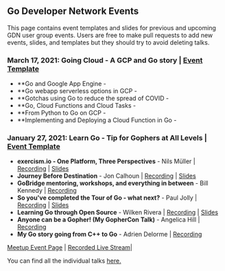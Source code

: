 ## Go Developer Network Events
This page contains event templates and slides for previous and upcoming GDN user group events. Users are free to make pull requests to add new events, slides,
 and templates but they should try to avoid deleting talks.


<!--
General format for new event entries
### Scheduled Date: Title | [Event Template](00N-event-directory/template.md)
* [Meetup Event Page] If available
* **Talk Tile**, Speaker | [Link to Slides]() | [Link to recording]()
* **Talk Title N** ...

Optional Link to recorded livestream if available and or meetup page
-->
### March 17, 2021: Going Cloud - A GCP and Go story | [Event Template](002-gcpgo-event/template.md)
* **Go and Google App Engine -
* **Go webapp serverless options in GCP -
* **Gotchas using Go to reduce the spread of COVID -
* **Go, Cloud Functions and Cloud Tasks -
* **From Python to Go on GCP -
* **Implementing and Deploying a Cloud Function in Go -

### January 27, 2021: Learn Go - Tip for Gophers at All Levels | [Event Template](001-learngo-event/template.md)
* **exercism.io - One Platform, Three Perspectives** - Nils Müller | [Recording](https://www.youtube.com/watch?v=FKXRU_KL9Io) | [Slides](001-learngo-event/learngomeetup-exercism.pdf)
* **Journey Before Destination** - Jon Calhoun | [Recording](https://www.youtube.com/watch?v=YJ2Be32h5IM) | [Slides](001-learngo-event/learngomeetup-jbd.pdf)
* **GoBridge mentoring, workshops, and everything in between** -  Bill Kennedy | [Recording](https://www.youtube.com/watch?v=Tst0oI97cvQ)
* **So you've completed the Tour of Go - what next?** -  Paul Jolly | [Recording](https://www.youtube.com/watch?v=rT-vghpwnls) | [Slides](001-learngo-event/#)
* **Learning Go through Open Source** -  Wilken Rivera | [Recording](https://www.youtube.com/watch?v=-eWTdp58uiY) | [Slides](001-learngo-event/#)
* **Anyone can be a Gopher! (My GopherCon Talk)** -  Angelica Hill | [Recording](https://www.youtube.com/watch?v=AAwvv1NhEoQ)
* **My Go story going from C++ to Go** -  Adrien Delorme  | [Recording](https://www.youtube.com/watch?v=VbcpzUQ3nUo)

[Meetup Event Page](https://www.meetup.com/gobridge/events/275562079/) | [Recorded Live Stream](https://youtu.be/5_FC5tzSYo8)|

You can find all the individual talks [here.](https://www.youtube.com/channel/UCMs6zu0uPc466YnPyrBngrg/videos)

